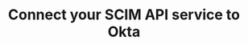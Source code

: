 ---
title: Connect your SCIM API service to Okta
excerpt: Create a private SCIM integration instance. Configure and check the attributes and their corresponding mappings in the Okta Admin Console.
meta:
  - name: description
    content: Create a private SCIM integration instance. Configure and check the attributes and their corresponding mappings in the Okta Admin Console.
layout: Guides
sections:
 - main
---